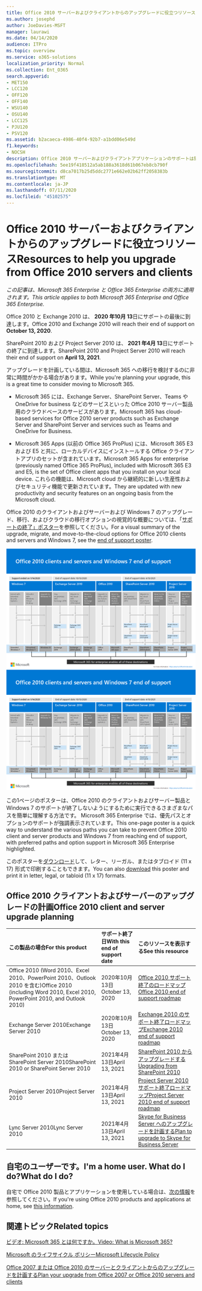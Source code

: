 ```yaml
---
title: Office 2010 サーバーおよびクライアントからのアップグレードに役立つリソース
ms.author: josephd
author: JoeDavies-MSFT
manager: laurawi
ms.date: 04/14/2020
audience: ITPro
ms.topic: overview
ms.service: o365-solutions
localization_priority: Normal
ms.collection: Ent_O365
search.appverid:
- MET150
- LCC120
- OFF120
- OFF140
- WSU140
- OSU140
- LCC125
- PJU120
- PSV120
ms.assetid: b2acaeca-4986-40f4-92b7-a1bdd06e549d
f1.keywords:
- NOCSH
description: Office 2010 サーバーおよびクライアントアプリケーションのサポートは間もなく終了し、カスタムサポート契約は利用できません。 今すぐアップグレードの計画を開始するには、この記事をご利用ください。
ms.openlocfilehash: 5ee19f418512a5ab188a3618d61b067eb8cb790f
ms.sourcegitcommit: d8ca7017b25d5ddc2771e662e02b62ff2058383b
ms.translationtype: MT
ms.contentlocale: ja-JP
ms.lasthandoff: 07/11/2020
ms.locfileid: "45102575"
---
```

# <a name="resources-to-help-you-upgrade-from-office-2010-servers-and-clients"></a><span data-ttu-id="c30ce-104">Office 2010 サーバーおよびクライアントからのアップグレードに役立つリソース</span><span class="sxs-lookup"><span data-stu-id="c30ce-104">Resources to help you upgrade from Office 2010 servers and clients</span></span>

<span data-ttu-id="c30ce-105">*この記事は、Microsoft 365 Enterprise と Office 365 Enterprise の両方に適用されます。*</span><span class="sxs-lookup"><span data-stu-id="c30ce-105">*This article applies to both Microsoft 365 Enterprise and Office 365 Enterprise.*</span></span>

<span data-ttu-id="c30ce-106">Office 2010 と Exchange 2010 は、 **2020 年10月 13**日にサポートの最後に到達します。</span><span class="sxs-lookup"><span data-stu-id="c30ce-106">Office 2010 and Exchange 2010 will reach their end of support on **October 13, 2020**.</span></span> 

<span data-ttu-id="c30ce-107">SharePoint 2010 および Project Server 2010 は、 **2021 年4月 13**日にサポートの終了に到達します。</span><span class="sxs-lookup"><span data-stu-id="c30ce-107">SharePoint 2010 and Project Server 2010 will reach their end of support on **April 13, 2021**.</span></span>

<span data-ttu-id="c30ce-108">アップグレードを計画している間は、Microsoft 365 への移行を検討するのに非常に時間がかかる場合があります。</span><span class="sxs-lookup"><span data-stu-id="c30ce-108">While you're planning your upgrade, this is a great time to consider moving to Microsoft 365.</span></span> 

- <span data-ttu-id="c30ce-109">Microsoft 365 には、Exchange Server、SharePoint Server、Teams や OneDrive for business などのサービスといった Office 2010 サーバー製品用のクラウドベースのサービスがあります。</span><span class="sxs-lookup"><span data-stu-id="c30ce-109">Microsoft 365 has cloud-based services for Office 2010 server products such as Exchange Server and SharePoint Server and services such as Teams and OneDrive for Business.</span></span> 

- <span data-ttu-id="c30ce-110">Microsoft 365 Apps (以前の Office 365 ProPlus) には、Microsoft 365 E3 および E5 と共に、ローカルデバイスにインストールする Office クライアントアプリのセットが含まれています。</span><span class="sxs-lookup"><span data-stu-id="c30ce-110">Microsoft 365 Apps for enterprise (previously named Office 365 ProPlus), included with Microsoft 365 E3 and E5, is the set of Office client apps that you install on your local device.</span></span> <span data-ttu-id="c30ce-111">これらの機能は、Microsoft cloud から継続的に新しい生産性およびセキュリティ機能で更新されています。</span><span class="sxs-lookup"><span data-stu-id="c30ce-111">They are updated with new productivity and security features on an ongoing basis from the Microsoft cloud.</span></span>

<span data-ttu-id="c30ce-112">Office 2010 のクライアントおよびサーバーおよび Windows 7 のアップグレード、移行、およびクラウドの移行オプションの視覚的な概要については、「[サポートの終了」ポスター](./downloads/Office2010Windows7EndOfSupport.pdf)を参照してください。</span><span class="sxs-lookup"><span data-stu-id="c30ce-112">For a visual summary of the upgrade, migrate, and move-to-the-cloud options for Office 2010 clients and servers and Windows 7, see the [end of support poster](./downloads/Office2010Windows7EndOfSupport.pdf).</span></span>

<span data-ttu-id="c30ce-113">[![Office 2010 クライアントおよびサーバー サポート終了についての画像、 Windows 7 のポスター](./media/upgrade-from-office-2010-servers-and-products/office2010-windows7-end-of-support.png)](./downloads/Office2010Windows7EndOfSupport.pdf)</span><span class="sxs-lookup"><span data-stu-id="c30ce-113">[![Image for the end of support for Office 2010 clients and servers and Windows 7 poster](./media/upgrade-from-office-2010-servers-and-products/office2010-windows7-end-of-support.png)](./downloads/Office2010Windows7EndOfSupport.pdf)</span></span>

<span data-ttu-id="c30ce-114">この1ページのポスターは、Office 2010 のクライアントおよびサーバー製品と Windows 7 のサポートが終了しないようにするために実行できるさまざまなパスを簡単に理解する方法です。 Microsoft 365 Enterprise では、優先パスとオプションのサポートが強調表示されています。</span><span class="sxs-lookup"><span data-stu-id="c30ce-114">This one-page poster is a quick way to understand the various paths you can take to prevent Office 2010 client and server products and Windows 7 from reaching end of support, with preferred paths and option support in Microsoft 365 Enterprise highlighted.</span></span>

<span data-ttu-id="c30ce-115">このポスターを[ダウンロード](https://github.com/MicrosoftDocs/microsoft-365-docs/raw/public/microsoft-365/media/migration-microsoft-365-enterprise-workload/Office2010Windows7EndOfSupport.pdf)して、レター、リーガル、またはタブロイド (11 x 17) 形式で印刷することもできます。</span><span class="sxs-lookup"><span data-stu-id="c30ce-115">You can also [download](https://github.com/MicrosoftDocs/microsoft-365-docs/raw/public/microsoft-365/media/migration-microsoft-365-enterprise-workload/Office2010Windows7EndOfSupport.pdf) this poster and print it in letter, legal, or tabloid (11 x 17) formats.</span></span>
      
## <a name="office-2010-client-and-server-upgrade-planning"></a><span data-ttu-id="c30ce-116">Office 2010 クライアントおよびサーバーのアップグレードの計画</span><span class="sxs-lookup"><span data-stu-id="c30ce-116">Office 2010 client and server upgrade planning</span></span>
  
|<span data-ttu-id="c30ce-117">**この製品の場合**</span><span class="sxs-lookup"><span data-stu-id="c30ce-117">**For this product**</span></span>|<span data-ttu-id="c30ce-118">**サポート終了日**</span><span class="sxs-lookup"><span data-stu-id="c30ce-118">**With this end of support date**</span></span>|<span data-ttu-id="c30ce-119">**このリソースを表示する**</span><span class="sxs-lookup"><span data-stu-id="c30ce-119">**See this resource**</span></span>|
|:-----|:-----|:-----|
|<span data-ttu-id="c30ce-120">Office 2010 (Word 2010、Excel 2010、PowerPoint 2010、Outlook 2010 を含む)</span><span class="sxs-lookup"><span data-stu-id="c30ce-120">Office 2010 (including Word 2010, Excel 2010, PowerPoint 2010, and Outlook 2010)</span></span>  <br/> | <span data-ttu-id="c30ce-121">2020年10月13日</span><span class="sxs-lookup"><span data-stu-id="c30ce-121">October 13, 2020</span></span> |[<span data-ttu-id="c30ce-122">Office 2010 サポート終了のロードマップ</span><span class="sxs-lookup"><span data-stu-id="c30ce-122">Office 2010 end of support roadmap</span></span>](https://docs.microsoft.com/DeployOffice/office-2010-end-support-roadmap) <br/> |
|<span data-ttu-id="c30ce-123">Exchange Server 2010</span><span class="sxs-lookup"><span data-stu-id="c30ce-123">Exchange Server 2010</span></span>  <br/> | <span data-ttu-id="c30ce-124">2020年10月13日</span><span class="sxs-lookup"><span data-stu-id="c30ce-124">October 13, 2020</span></span>  |[<span data-ttu-id="c30ce-125">Exchange 2010 のサポート終了ロードマップ</span><span class="sxs-lookup"><span data-stu-id="c30ce-125">Exchange 2010 end of support roadmap</span></span>](exchange-2010-end-of-support.md) <br/> |
|<span data-ttu-id="c30ce-126">SharePoint 2010 または SharePoint Server 2010</span><span class="sxs-lookup"><span data-stu-id="c30ce-126">SharePoint 2010 or SharePoint Server 2010</span></span>  <br/> | <span data-ttu-id="c30ce-127">2021年4月13日</span><span class="sxs-lookup"><span data-stu-id="c30ce-127">April 13, 2021</span></span> |[<span data-ttu-id="c30ce-128">SharePoint 2010 からアップグレードする</span><span class="sxs-lookup"><span data-stu-id="c30ce-128">Upgrading from SharePoint 2010</span></span>](upgrade-from-sharepoint-2010.md) <br/> |
|<span data-ttu-id="c30ce-129">Project Server 2010</span><span class="sxs-lookup"><span data-stu-id="c30ce-129">Project Server 2010</span></span> <br/> | <span data-ttu-id="c30ce-130">2021年4月13日</span><span class="sxs-lookup"><span data-stu-id="c30ce-130">April 13, 2021</span></span> | [<span data-ttu-id="c30ce-131">Project Server 2010 サポート終了ロードマップ</span><span class="sxs-lookup"><span data-stu-id="c30ce-131">Project Server 2010 end of support roadmap</span></span>](project-server-2010-end-of-support.md) <br/> |
|<span data-ttu-id="c30ce-132">Lync Server 2010</span><span class="sxs-lookup"><span data-stu-id="c30ce-132">Lync Server 2010</span></span> <br/> | <span data-ttu-id="c30ce-133">2021年4月13日</span><span class="sxs-lookup"><span data-stu-id="c30ce-133">April 13, 2021</span></span> | [<span data-ttu-id="c30ce-134">Skype for Business Server へのアップグレードを計画する</span><span class="sxs-lookup"><span data-stu-id="c30ce-134">Plan to upgrade to Skype for Business Server</span></span>](https://docs.microsoft.com/skypeforbusiness/plan-your-deployment/upgrade) <br/> |
    
## <a name="im-a-home-user-what-do-i-do"></a><span data-ttu-id="c30ce-135">自宅のユーザーです。</span><span class="sxs-lookup"><span data-stu-id="c30ce-135">I'm a home user.</span></span> <span data-ttu-id="c30ce-136">What do I do?</span><span class="sxs-lookup"><span data-stu-id="c30ce-136">What do I do?</span></span>

<span data-ttu-id="c30ce-137">自宅で Office 2010 製品とアプリケーションを使用している場合は、[次の情報](plan-upgrade-previous-versions-office.md#im-a-home-user-what-do-i-do)を参照してください。</span><span class="sxs-lookup"><span data-stu-id="c30ce-137">If you're using Office 2010 products and applications at home, see [this information](plan-upgrade-previous-versions-office.md#im-a-home-user-what-do-i-do).</span></span>

## <a name="related-topics"></a><span data-ttu-id="c30ce-138">関連トピック</span><span class="sxs-lookup"><span data-stu-id="c30ce-138">Related topics</span></span>

[<span data-ttu-id="c30ce-139">ビデオ: Microsoft 365 とは何ですか。</span><span class="sxs-lookup"><span data-stu-id="c30ce-139">Video: What is Microsoft 365?</span></span>](https://support.office.com/article/847caf12-2589-452c-8aca-1c009797678b.aspx)
  
[<span data-ttu-id="c30ce-140">Microsoft のライフサイクル ポリシー</span><span class="sxs-lookup"><span data-stu-id="c30ce-140">Microsoft Lifecycle Policy</span></span>](https://go.microsoft.com/fwlink/?linkid=865200)

[<span data-ttu-id="c30ce-141">Office 2007 または Office 2010 のサーバーとクライアントからのアップグレードを計画する</span><span class="sxs-lookup"><span data-stu-id="c30ce-141">Plan your upgrade from Office 2007 or Office 2010 servers and clients</span></span>](plan-upgrade-previous-versions-office.md)

